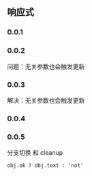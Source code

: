 ## 响应式
### 0.0.1
### 0.0.2 
问题：无关参数也会触发更新
### 0.0.3
解决：无关参数也会触发更新
### 0.0.4
### 0.0.5
分支切换 和 cleanup  
```
obj.ok ? obj.text : 'not'
```
